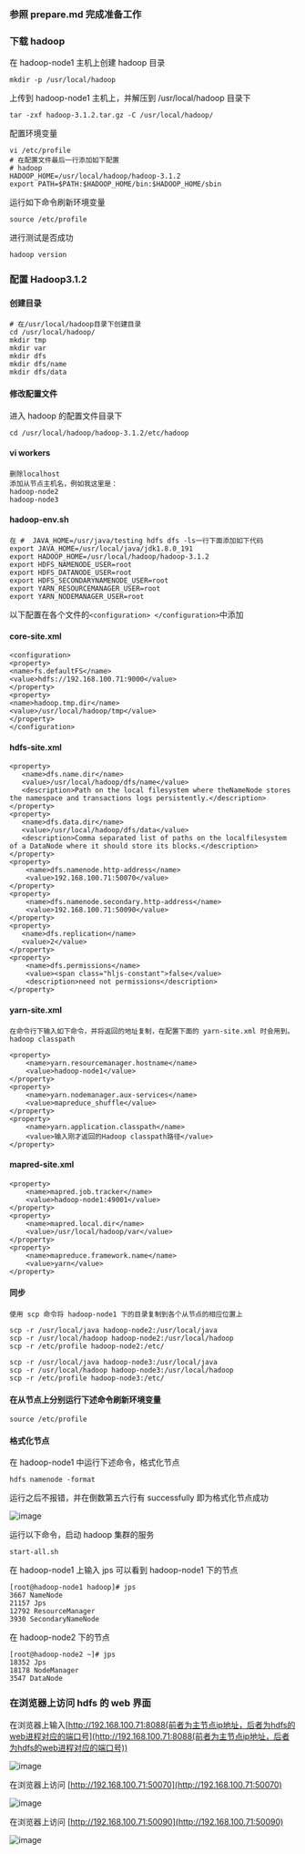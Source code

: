 ### 参照 prepare.md 完成准备工作

### 下载 hadoop

在 hadoop-node1 主机上创建 hadoop 目录

    mkdir -p /usr/local/hadoop

上传到 hadoop-node1 主机上，并解压到 /usr/local/hadoop 目录下

    tar -zxf hadoop-3.1.2.tar.gz -C /usr/local/hadoop/

配置环境变量

    vi /etc/profile
    # 在配置文件最后一行添加如下配置
    # hadoop
    HADOOP_HOME=/usr/local/hadoop/hadoop-3.1.2
    export PATH=$PATH:$HADOOP_HOME/bin:$HADOOP_HOME/sbin

运行如下命令刷新环境变量

    source /etc/profile

进行测试是否成功

    hadoop version

### 配置 Hadoop3.1.2

#### 创建目录

    # 在/usr/local/hadoop目录下创建目录
    cd /usr/local/hadoop/
    mkdir tmp     
    mkdir var  
    mkdir dfs  
    mkdir dfs/name  
    mkdir dfs/data

#### 修改配置文件

进入 hadoop 的配置文件目录下

    cd /usr/local/hadoop/hadoop-3.1.2/etc/hadoop

#### vi workers

    删除localhost
    添加从节点主机名，例如我这里是：
    hadoop-node2
    hadoop-node3

#### hadoop-env.sh

    在 #  JAVA_HOME=/usr/java/testing hdfs dfs -ls一行下面添加如下代码
    export JAVA_HOME=/usr/local/java/jdk1.8.0_191
    export HADOOP_HOME=/usr/local/hadoop/hadoop-3.1.2
    export HDFS_NAMENODE_USER=root
    export HDFS_DATANODE_USER=root
    export HDFS_SECONDARYNAMENODE_USER=root
    export YARN_RESOURCEMANAGER_USER=root
    export YARN_NODEMANAGER_USER=root

以下配置在各个文件的`<configuration> </configuration>`中添加

#### core-site.xml

    <configuration>
    <property>
    <name>fs.defaultFS</name>
    <value>hdfs://192.168.100.71:9000</value>
    </property>
    <property>
    <name>hadoop.tmp.dir</name>
    <value>/usr/local/hadoop/tmp</value>
    </property>
    </configuration>

#### hdfs-site.xml

    <property>
       <name>dfs.name.dir</name>
       <value>/usr/local/hadoop/dfs/name</value>
       <description>Path on the local filesystem where theNameNode stores the namespace and transactions logs persistently.</description>
    </property>
    <property>
       <name>dfs.data.dir</name>
       <value>/usr/local/hadoop/dfs/data</value>
       <description>Comma separated list of paths on the localfilesystem of a DataNode where it should store its blocks.</description>
    </property>
    <property>
        <name>dfs.namenode.http-address</name>
        <value>192.168.100.71:50070</value>
    </property>
    <property>
        <name>dfs.namenode.secondary.http-address</name>
        <value>192.168.100.71:50090</value>
    </property>
    <property>
       <name>dfs.replication</name>
       <value>2</value>
    </property> 
    <property>
        <name>dfs.permissions</name>
        <value><span class="hljs-constant">false</value>
        <description>need not permissions</description>
    </property>
    
#### yarn-site.xml

    在命令行下输入如下命令，并将返回的地址复制，在配置下面的 yarn-site.xml 时会用到。
    hadoop classpath

    <property>
        <name>yarn.resourcemanager.hostname</name>
        <value>hadoop-node1</value>
    </property>
    <property>
        <name>yarn.nodemanager.aux-services</name>
        <value>mapreduce_shuffle</value>
    </property>
    <property>
        <name>yarn.application.classpath</name>
        <value>输入刚才返回的Hadoop classpath路径</value>
    </property>
    
#### mapred-site.xml

    <property>
        <name>mapred.job.tracker</name>
        <value>hadoop-node1:49001</value>
    </property>
    <property>
        <name>mapred.local.dir</name>
        <value>/usr/local/hadoop/var</value>
    </property>
    <property>
        <name>mapreduce.framework.name</name>
        <value>yarn</value>
    </property>
    
#### 同步

    使用 scp 命令将 hadoop-node1 下的目录复制到各个从节点的相应位置上

    scp -r /usr/local/java hadoop-node2:/usr/local/java
    scp -r /usr/local/hadoop hadoop-node2:/usr/local/hadoop
    scp -r /etc/profile hadoop-node2:/etc/

    scp -r /usr/local/java hadoop-node3:/usr/local/java
    scp -r /usr/local/hadoop hadoop-node3:/usr/local/hadoop
    scp -r /etc/profile hadoop-node3:/etc/
    
#### 在从节点上分别运行下述命令刷新环境变量

    source /etc/profile
    
#### 格式化节点

在 hadoop-node1 中运行下述命令，格式化节点

    hdfs namenode -format
    
运行之后不报错，并在倒数第五六行有 successfully 即为格式化节点成功

![image](https://github.com/yuanyaru/hadoop/blob/master/images/start-hadoop.jpg)

运行以下命令，启动 hadoop 集群的服务

    start-all.sh
    
在 hadoop-node1 上输入 jps 可以看到 hadoop-node1 下的节点

    [root@hadoop-node1 hadoop]# jps
    3667 NameNode
    21157 Jps
    12792 ResourceManager
    3930 SecondaryNameNode
    
在 hadoop-node2 下的节点

    [root@hadoop-node2 ~]# jps
    18352 Jps
    18178 NodeManager
    3547 DataNode

### 在浏览器上访问 hdfs 的 web 界面

在浏览器上输入[http://192.168.100.71:8088(前者为主节点ip地址，后者为hdfs的web进程对应的端口号](http://192.168.100.71:8088(前者为主节点ip地址，后者为hdfs的web进程对应的端口号))

![image](https://github.com/yuanyaru/hadoop/blob/master/images/8088.jpg)

在浏览器上访问 [http://192.168.100.71:50070](http://192.168.100.71:50070)

![image](https://github.com/yuanyaru/hadoop/blob/master/images/50070.jpg)

在浏览器上访问 [http://192.168.100.71:50090](http://192.168.100.71:50090)

![image](https://github.com/yuanyaru/hadoop/blob/master/images/50090.jpg)
